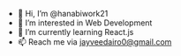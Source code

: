 - 👋 Hi, I’m @hanabiwork21
- 👀 I’m interested in Web Development 
- 🌱 I’m currently learning React.js
- 📫 Reach me via jayveedairo0@gmail.com

<!---
hanabiwork21/hanabiwork21 is a ✨ special ✨ repository because its `README.md` (this file) appears on your GitHub profile.
You can click the Preview link to take a look at your changes.
--->

